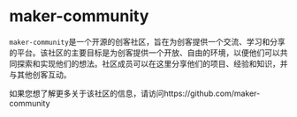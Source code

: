 # maker-community

`maker-community`是一个开源的创客社区，旨在为创客提供一个交流、学习和分享的平台。该社区的主要目标是为创客提供一个开放、自由的环境，以便他们可以共同探索和实现他们的想法。社区成员可以在这里分享他们的项目、经验和知识，并与其他创客互动。

如果您想了解更多关于该社区的信息，请访问https://github.com/maker-community
